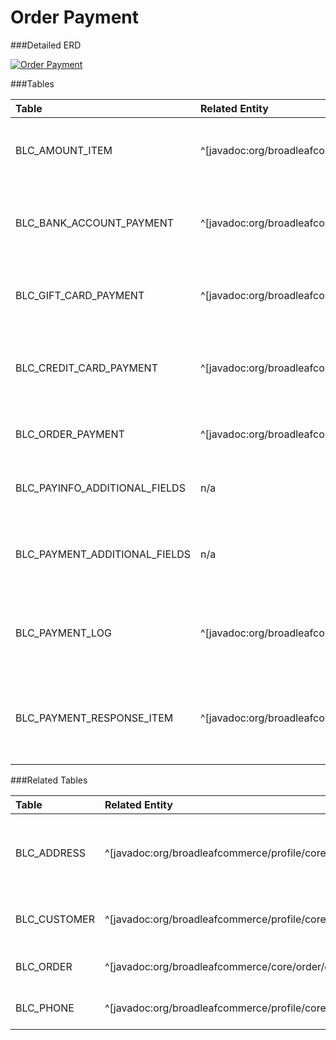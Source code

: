 # Order Payment

###Detailed ERD

[![Order Payment](dataModel/OrderPaymentDetailedERD.png)](_img/dataModel/OrderPaymentDetailedERD.png)

###Tables

| Table                        | Related Entity | Description                                         |
|:-----------------------------|:----------|:----------------------------------------------------|
|BLC_AMOUNT_ITEM               | ^[javadoc:org/broadleafcommerce/core/payment/domain/AmountItem]      | Contains item information for items in a payment  |
|BLC_BANK_ACCOUNT_PAYMENT      | ^[javadoc:org/broadleafcommerce/core/payment/domain/BankAccountPaymentInfo]      | Contains data about a bank account used for payment  |
|BLC_GIFT_CARD_PAYMENT         | ^[javadoc:org/broadleafcommerce/core/payment/domain/GiftCardPaymentInfo]      | Contains data about a gift card used for payment  |
|BLC_CREDIT_CARD_PAYMENT       | ^[javadoc:org/broadleafcommerce/core/payment/domain/CreditCardPaymentInfo]      | Contains information about a credit card used for payment  |
|BLC_ORDER_PAYMENT             | ^[javadoc:org/broadleafcommerce/core/payment/domain/PaymentInfo]      | Contains payment information for an order  |
|BLC_PAYINFO_ADDITIONAL_FIELDS | n/a      | Contains arbitrary payment data  |
|BLC_PAYMENT_ADDITIONAL_FIELDS | n/a      | Contains arbitrary payment data for the payment response  |
|BLC_PAYMENT_LOG               | ^[javadoc:org/broadleafcommerce/core/payment/domain/PaymentLog]      | Contains summary information for a payment instance  |
|BLC_PAYMENT_RESPONSE_ITEM     | ^[javadoc:org/broadleafcommerce/core/payment/domain/PaymentResponseItem]      | Contains payment response information from payment gateway  |

###Related Tables

| Table       | Related Entity   | Description                                         |
|:------------|:-----------------|:----------------------------------------------------|
|BLC_ADDRESS  | ^[javadoc:org/broadleafcommerce/profile/core/domain/Address]          | Contains address information, e.g. city, state, and postal code  |
|BLC_CUSTOMER | ^[javadoc:org/broadleafcommerce/profile/core/domain/Customer]          | Represents a customer in Broadleaf  |
|BLC_ORDER    | ^[javadoc:org/broadleafcommerce/core/order/domain/Order]          | Represents an order in Broadleaf  |
|BLC_PHONE    | ^[javadoc:org/broadleafcommerce/profile/core/domain/Phone]          | Represents a phone in Broadleaf  |
